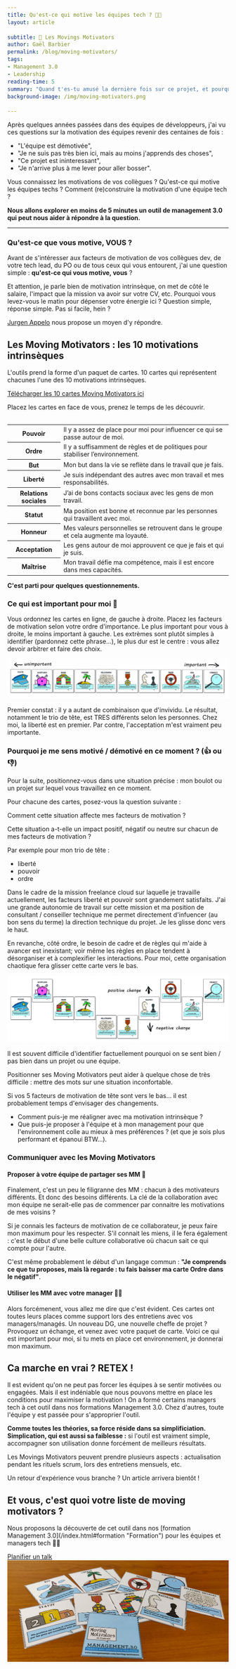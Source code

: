 ```yaml
---
title: Qu'est-ce qui motive les équipes tech ? 👨‍💻
layout: article

subtitle: 🚀 Les Movings Motivators 
author: Gaël Barbier
permalink: /blog/moving-motivators/
tags:
- Management 3.0
- Leadership
reading-time: 5
summary: "Quand t'es-tu amusé la dernière fois sur ce projet, et pourquoi ?<br />Nous posons régulièrement cette question quand nous accompagnons une équipe. <br />Pour ne rien vous cacher, les réponses sont rarements claires. 🤔<br />5 minutes pour découvrir un outil de management 3.0 qui peut nous aider à répondre à la question."
background-image: /img/moving-motivators.png

---
```


Après quelques années passées dans des équipes de développeurs, j'ai vu ces questions sur la motivation des équipes revenir des centaines de fois :

* "L'équipe est démotivée",
* "Je ne suis pas très bien ici, mais au moins j'apprends des choses",
* "Ce projet est ininteressant",
* "Je n'arrive plus à me lever pour aller bosser".

Vous connaissez les motivations de vos collègues ?
Qu'est-ce qui motive les équipes techs ?
Comment (re)construire la motivation d'une équipe tech ?

**Nous allons explorer en moins de 5 minutes un outil de management 3.0 qui peut nous aider à répondre à la question.**

---

### Qu'est-ce que vous motive, VOUS ?
Avant de s'intéresser aux facteurs de motivation de vos collègues dev, de votre tech lead, du PO ou de tous ceux qui vous entourent, j'ai une question simple : **qu'est-ce qui vous motive, vous** ?

Et attention, je parle bien de motivation intrinsèque, on met de côté le salaire, l'impact que la mission va avoir sur votre CV, etc. Pourquoi vous levez-vous le matin pour dépenser votre énergie ici ?
Question simple, réponse simple. Pas si facile, hein ?

[Jurgen Appelo](https://jurgenappelo.com/ "Jurgen Appelo") nous propose un moyen d'y répondre. 

## Les Moving Motivators : les 10 motivations intrinsèques

L'outils prend la forme d'un paquet de cartes. 10 cartes qui représentent chacunes l'une des 10 motivations intrinsèques.

<a href="/docs/moving-motivators-fr.pdf" class="btn btn-secondary js-scroll-trigger"><i class="fas fa-file-download fa-lg"></i> Télécharger les 10 cartes Moving Motivators ici</a>

Placez les cartes en face de vous, prenez le temps de les découvrir.
<br />
<br />
<table class="table">
	<tbody>
    <tr>
      <th scope="row">Pouvoir</th>
      <td>Il y a assez de place pour moi pour influencer ce qui se passe autour de moi.</td>
    </tr>
     <tr>
      <th scope="row">Ordre</th>
      <td>Il y a suffisamment de règles et de politiques pour stabiliser l’environnement.</td>
    </tr>
     <tr>
      <th scope="row">But</th>
      <td>Mon but dans la vie se reflète dans le travail que je fais.</td>
    </tr>
	<tr>
	<th scope="row">Liberté</th>
		<td>Je suis indépendant des autres avec mon travail et mes responsabilités.</td>
	</tr>
	<tr>
	<th scope="row">Relations sociales</th>
		<td>J’ai de bons contacts sociaux avec les gens de mon travail.</td>
	</tr>
	<tr>
	<th scope="row">Statut</th>
		<td>Ma position est bonne et reconnue par les personnes qui travaillent avec moi.</td>
	</tr>
	<tr>
	<th scope="row">Honneur</th>
		<td>Mes valeurs personnelles se retrouvent dans le groupe et cela augmente ma loyauté.</td>
	</tr>
	<tr>
	<th scope="row">Acceptation</th>
		<td>Les gens autour de moi approuvent ce que je fais et qui je suis.</td>
	</tr>
	<tr>
	<th scope="row">Maîtrise</th>
		<td>Mon travail défie ma compétence, mais il est encore dans mes capacités.</td>
	</tr>
  </tbody>
</table>


**C'est parti pour quelques questionnements.**

### Ce qui est important pour moi 🤔

Vous ordonnez les cartes en ligne, de gauche à droite. Placez les facteurs de motivation selon votre ordre d'importance. Le plus important pour vous à droite, le moins important à gauche.
Les extrèmes sont plutôt simples à identifier (pardonnez cette phrase...), le plus dur est le centre : vous allez devoir arbitrer et faire des choix.

<img class="img-fluid" src="/img/moving-motivators-1.jpg" alt="Moving Motivators"> 

Premier constat : il y a autant de combinaison que d'invividu. Le résultat, notamment le trio de tête, est TRES différents selon les personnes.
Chez moi, la liberté est en premier. Par contre, l'acceptation m'est vraiment peu importante.

### Pourquoi je me sens motivé / démotivé en ce moment ? (👍 ou 👎)
Pour la suite, positionnez-vous dans une situation précise : mon boulot ou un projet sur lequel vous travaillez en ce moment.

Pour chacune des cartes, posez-vous la question suivante : 

<div class="jumbotron jumbotron-fluid">
  <div class="container">
    <p class="lead">Comment cette situation affecte mes facteurs de motivation ?</p>
	<p class="lead">Cette situation a-t-elle un impact positif, négatif ou neutre sur chacun de mes facteurs de motivation ?</p>
</div>
</div>


Par exemple pour mon trio de tête : 
* liberté
* pouvoir
* ordre

Dans le cadre de la mission freelance cloud sur laquelle je travaille actuellement, les facteurs liberté et pouvoir sont grandement satisfaits.
J'ai une grande autonomie de travail sur cette mission et ma position de consultant / conseiller technique me permet directement d'infuencer (au bon sens du terme) la direction technique du projet.
Je les glisse donc vers le haut.

En revanche, côté ordre, le besoin de cadre et de règles qui m'aide à avancer est inexistant; voir même les règles en place tendent à désorganiser et à complexifier les interactions.
Pour moi, cette organisation chaotique fera glisser cette carte vers le bas.

<img class="img-fluid" src="/img/moving-motivators-2.jpg" alt="Moving Motivators"> 

Il est souvent difficile d'identifier factuellement pourquoi on se sent bien / pas bien dans un projet ou une équipe.
<div class="jumbotron jumbotron-fluid">
  <div class="container">
    <p class="lead">Positionner ses Moving Motivators peut aider à quelque chose de très difficile : mettre des mots sur une situation inconfortable.
</p>
</div>
</div>
Si vos 5 facteurs de motivation de tête sont vers le bas... il est probablement temps d'envisager des changements.

* Comment puis-je me réaligner avec ma motivation intrinsèque ?
* Que puis-je proposer à l'équipe et à mon management pour que l'environnement colle au mieux à mes préférences ? (et que je sois plus performant et épanoui BTW...).

### Communiquer avec les Moving Motivators

#### Proposer à votre équipe de partager ses MM 📝

Finalement, c'est un peu le filigranne des MM : chacun à des motivateurs différents. Et donc des besoins différents.
La clé de la collaboration avec mon équipe ne serait-elle pas de commencer par connaitre les motivations de mes voisins ?

Si je connais les facteurs de motivation de ce collaborateur, je peux faire mon maximum pour les respecter. S'il connait les miens, il le fera également : c'est le début d'une belle culture collaborative où chacun sait ce qui compte pour l'autre.

C'est même probablement le début d'un langage commun :
**"Je comprends ce que tu proposes, mais là regarde : tu fais baisser ma carte Ordre dans le négatif"**.

#### Utiliser les MM avec votre manager 👩‍💼

Alors forcémenent, vous allez me dire que c'est évident. Ces cartes ont toutes leurs places comme support lors des entretiens avec vos managers/managés.
Un nouveau DG, une nouvelle cheffe de projet ? Provoquez un échange, et venez avec votre paquet de carte. Voici ce qui est important pour moi, si tu mets en place cet environnement, je donnerai mon maximum.

## Ca marche en vrai ? RETEX !

Il est evident qu'on ne peut pas forcer les équipes à se sentir motivées ou engagées. Mais il est indéniable que nous pouvons mettre en place les conditions pour maximiser la motivation !
On a formé certains managers tech à cet outil dans nos formations Management 3.0. Chez d'autres, toute l'équipe y est passée pour s'approprier l'outil.

**Comme toutes les théories, sa force réside dans sa simplificiation. Simplication, qui est aussi sa faiblesse :** si l'outil est vraiment simple, accompagner son utilisation donne forcément de meilleurs résultats.

Les Movings Motivators peuvent prendre plusieurs aspects : actualisation pendant les rituels scrum, lors des entretiens mensuels, etc.

Un retour d'expérience vous branche ? Un article arrivera bientôt !

<div class="jumbotron jumbotron-fluid">
  <div class="container">
    <h2 class="display-4">Et vous, c'est quoi votre liste de moving motivators ?</h2>
    <p class="lead">Nous proposons la découverte de cet outil dans nos [formation Management 3.0](/index.html#formation "Formation") pour les équipes et managers tech 👨‍🏫</p>
<a href="/contact.html" class="btn btn-secondary js-scroll-trigger">Planifier un talk</a>
    
</div>
</div>

<img class="img-fluid" src="/img/moving-motivators.png" alt="Moving Motivators"> 

